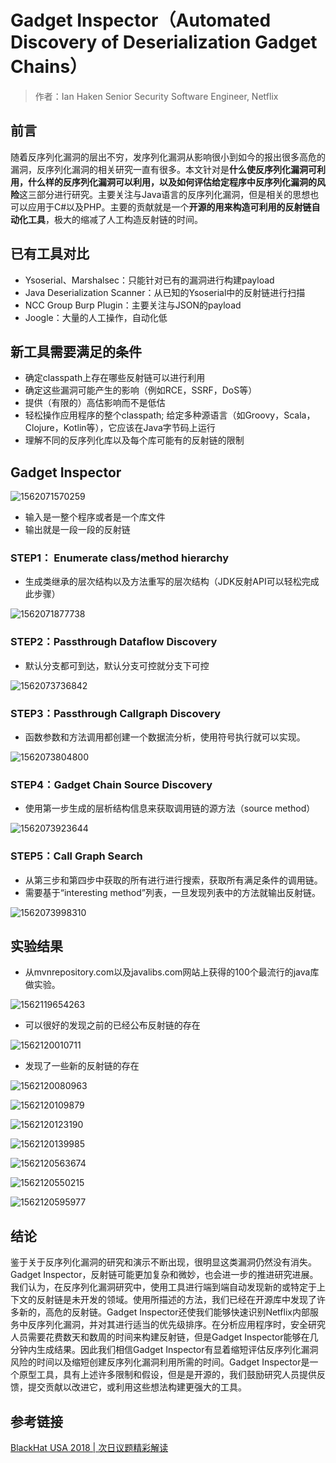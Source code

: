 # Gadget Inspector（Automated Discovery of Deserialization Gadget  Chains）

> 作者：Ian Haken  Senior Security Software Engineer, Netflix 

## 前言

​		随着反序列化漏洞的层出不穷，发序列化漏洞从影响很小到如今的报出很多高危的漏洞，反序列化漏洞的相关研究一直有很多。本文针对是**什么使反序列化漏洞可利用，什么样的反序列化漏洞可以利用，以及如何评估给定程序中反序列化漏洞的风险**这三部分进行研究。主要关注与Java语言的反序列化漏洞，但是相关的思想也可以应用于C#以及PHP。主要的贡献就是一个**开源的用来构造可利用的反射链自动化工具**，极大的缩减了人工构造反射链的时间。

## 已有工具对比

- Ysoserial、Marshalsec：只能针对已有的漏洞进行构建payload
- Java Deserialization Scanner：从已知的Ysoserial中的反射链进行扫描
- NCC Group Burp Plugin：主要关注与JSON的payload
- Joogle：大量的人工操作，自动化低

## 新工具需要满足的条件

- 确定classpath上存在哪些反射链可以进行利用
- 确定这些漏洞可能产生的影响（例如RCE，SSRF，DoS等）
- 提供（有限的）高估影响而不是低估
- 轻松操作应用程序的整个classpath; 给定多种源语言（如Groovy，Scala，Clojure，Kotlin等），它应该在Java字节码上运行
- 理解不同的反序列化库以及每个库可能有的反射链的限制

## Gadget Inspector

![1562071570259](C:\Users\varas\AppData\Roaming\Typora\typora-user-images\1562071570259.png)

- 输入是一整个程序或者是一个库文件
- 输出就是一段一段的反射链

### STEP1： Enumerate class/method  hierarchy

- 生成类继承的层次结构以及方法重写的层次结构（JDK反射API可以轻松完成此步骤）

![1562071877738](C:\Users\varas\AppData\Roaming\Typora\typora-user-images\1562071877738.png)

### STEP2：Passthrough Dataflow Discovery

- 默认分支都可到达，默认分支可控就分支下可控

![1562073736842](C:\Users\varas\AppData\Roaming\Typora\typora-user-images\1562073736842.png)

### STEP3：Passthrough Callgraph Discovery 

- 函数参数和方法调用都创建一个数据流分析，使用符号执行就可以实现。

![1562073804800](C:\Users\varas\AppData\Roaming\Typora\typora-user-images\1562073804800.png)

### STEP4：Gadget Chain Source Discovery

- 使用第一步生成的层析结构信息来获取调用链的源方法（source method）

![1562073923644](C:\Users\varas\AppData\Roaming\Typora\typora-user-images\1562073923644.png)

### STEP5：Call Graph Search 

- 从第三步和第四步中获取的所有进行进行搜索，获取所有满足条件的调用链。
- 需要基于“interesting method”列表，一旦发现列表中的方法就输出反射链。

![1562073998310](C:\Users\varas\AppData\Roaming\Typora\typora-user-images\1562073998310.png)

## 实验结果

- 从mvnrepository.com以及javalibs.com网站上获得的100个最流行的java库做实验。

![1562119654263](C:\Users\varas\AppData\Roaming\Typora\typora-user-images\1562119654263.png)

- 可以很好的发现之前的已经公布反射链的存在

![1562120010711](C:\Users\varas\AppData\Roaming\Typora\typora-user-images\1562120010711.png)

- 发现了一些新的反射链的存在

![1562120080963](C:\Users\varas\AppData\Roaming\Typora\typora-user-images\1562120080963.png)

![1562120109879](C:\Users\varas\AppData\Roaming\Typora\typora-user-images\1562120109879.png)

![1562120123190](C:\Users\varas\AppData\Roaming\Typora\typora-user-images\1562120123190.png)

![1562120139985](C:\Users\varas\AppData\Roaming\Typora\typora-user-images\1562120139985.png)

![1562120563674](C:\Users\varas\AppData\Roaming\Typora\typora-user-images\1562120563674.png)

![1562120550215](C:\Users\varas\AppData\Roaming\Typora\typora-user-images\1562120550215.png)

![1562120595977](C:\Users\varas\AppData\Roaming\Typora\typora-user-images\1562120595977.png)

## 结论

​		鉴于关于反序列化漏洞的研究和演示不断出现，很明显这类漏洞仍然没有消失。Gadget Inspector，反射链可能更加复杂和微妙，也会进一步的推进研究进展。我们认为，在反序列化漏洞研究中，使用工具进行端到端自动发现新的或特定于上下文的反射链是未开发的领域。使用所描述的方法，我们已经在开源库中发现了许多新的，高危的反射链。Gadget Inspector还使我们能够快速识别Netflix内部服务中反序列化漏洞，并对其进行适当的优先级排序。在分析应用程序时，安全研究人员需要花费数天和数周的时间来构建反射链，但是Gadget Inspector能够在几分钟内生成结果。因此我们相信Gadget Inspector有显着缩短评估反序列化漏洞风险的时间以及缩短创建反序列化漏洞利用所需的时间。Gadget Inspector是一个原型工具，具有上述许多限制和假设，但是是开源的，我们鼓励研究人员提供反馈，提交贡献以改进它，或利用这些想法构建更强大的工具。

## 参考链接

[BlackHat USA 2018 | 次日议题精彩解读](https://www.anquanke.com/post/id/155464#h3-10)